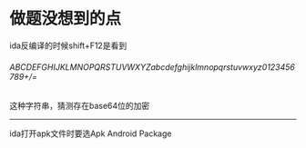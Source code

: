 # 做题没想到的点

ida反编译的时候shift+F12是看到

###### ABCDEFGHIJKLMNOPQRSTUVWXYZabcdefghijklmnopqrstuvwxyz0123456789+/=

这种字符串，猜测存在base64位的加密

-------------------------------------------------------

ida打开apk文件时要选Apk Android Package
